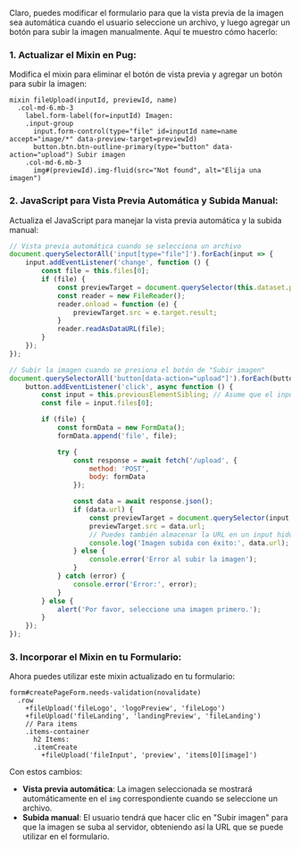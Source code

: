 Claro, puedes modificar el formulario para que la vista previa de la imagen sea automática cuando el usuario seleccione un archivo, y luego agregar un botón para subir la imagen manualmente. Aquí te muestro cómo hacerlo:

### 1. **Actualizar el Mixin en Pug:**

Modifica el mixin para eliminar el botón de vista previa y agregar un botón para subir la imagen:

```pug
mixin fileUpload(inputId, previewId, name)
  .col-md-6.mb-3
    label.form-label(for=inputId) Imagen:
    .input-group
      input.form-control(type="file" id=inputId name=name accept="image/*" data-preview-target=previewId)
      button.btn.btn-outline-primary(type="button" data-action="upload") Subir imagen
    .col-md-6.mb-3
      img#(previewId).img-fluid(src="Not found", alt="Elija una imagen")
```

### 2. **JavaScript para Vista Previa Automática y Subida Manual:**

Actualiza el JavaScript para manejar la vista previa automática y la subida manual:

```javascript
// Vista previa automática cuando se selecciona un archivo
document.querySelectorAll('input[type="file"]').forEach(input => {
    input.addEventListener('change', function () {
        const file = this.files[0];
        if (file) {
            const previewTarget = document.querySelector(this.dataset.previewTarget);
            const reader = new FileReader();
            reader.onload = function (e) {
                previewTarget.src = e.target.result;
            }
            reader.readAsDataURL(file);
        }
    });
});

// Subir la imagen cuando se presiona el botón de "Subir imagen"
document.querySelectorAll('button[data-action="upload"]').forEach(button => {
    button.addEventListener('click', async function () {
        const input = this.previousElementSibling; // Asume que el input está justo antes del botón
        const file = input.files[0];

        if (file) {
            const formData = new FormData();
            formData.append('file', file);

            try {
                const response = await fetch('/upload', {
                    method: 'POST',
                    body: formData
                });

                const data = await response.json();
                if (data.url) {
                    const previewTarget = document.querySelector(input.dataset.previewTarget);
                    previewTarget.src = data.url;
                    // Puedes también almacenar la URL en un input hidden si lo prefieres
                    console.log('Imagen subida con éxito:', data.url);
                } else {
                    console.error('Error al subir la imagen');
                }
            } catch (error) {
                console.error('Error:', error);
            }
        } else {
            alert('Por favor, seleccione una imagen primero.');
        }
    });
});
```

### 3. **Incorporar el Mixin en tu Formulario:**

Ahora puedes utilizar este mixin actualizado en tu formulario:

```pug
form#createPageForm.needs-validation(novalidate)
  .row
    +fileUpload('fileLogo', 'logoPreview', 'fileLogo')
    +fileUpload('fileLanding', 'landingPreview', 'fileLanding')
    // Para items
    .items-container
      h2 Items: 
      .itemCreate
        +fileUpload('fileInput', 'preview', 'items[0][image]')
```

Con estos cambios:

- **Vista previa automática**: La imagen seleccionada se mostrará automáticamente en el `img` correspondiente cuando se seleccione un archivo.
- **Subida manual**: El usuario tendrá que hacer clic en "Subir imagen" para que la imagen se suba al servidor, obteniendo así la URL que se puede utilizar en el formulario.